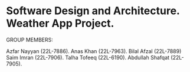 # Software Design and Architecture. Weather App Project.

GROUP MEMBERS: 

Azfar Nayyan (22L-7886).
Anas Khan (22L-7963).
Bilal Afzal (22L-7889)
Saim Imran (22L-7906).
Talha Tofeeq (22L-6190).
Abdullah Shafqat (22L-7905).
